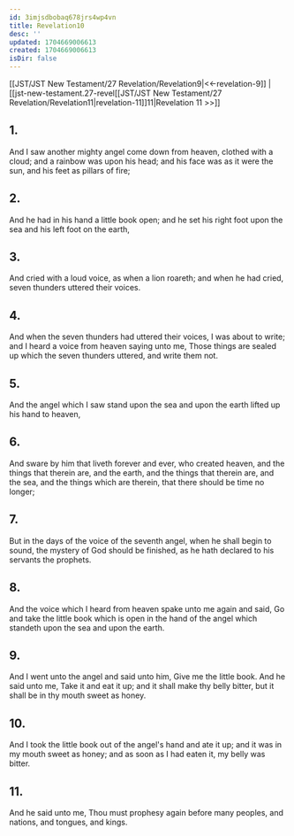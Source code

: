 ```yaml
---
id: 3imjsdbobaq678jrs4wp4vn
title: Revelation10
desc: ''
updated: 1704669006613
created: 1704669006613
isDir: false
---
```

[[JST/JST New Testament/27 Revelation/Revelation9|<<-revelation-9]] | [[jst-new-testament.27-revel[[JST/JST New Testament/27 Revelation/Revelation11|revelation-11]]11|Revelation 11 >>]]
## 1.
And I saw another mighty angel come down from heaven, clothed with a cloud; and a rainbow was upon his head; and his face was as it were the sun, and his feet as pillars of fire;
## 2.
And he had in his hand a little book open; and he set his right foot upon the sea and his left foot on the earth,
## 3.
And cried with a loud voice, as when a lion roareth; and when he had cried, seven thunders uttered their voices.
## 4.
And when the seven thunders had uttered their voices, I was about to write; and I heard a voice from heaven saying unto me, Those things are sealed up which the seven thunders uttered, and write them not.
## 5.
And the angel which I saw stand upon the sea and upon the earth lifted up his hand to heaven,
## 6.
And sware by him that liveth forever and ever, who created heaven, and the things that therein are, and the earth, and the things that therein are, and the sea, and the things which are therein, that there should be time no longer;
## 7.
But in the days of the voice of the seventh angel, when he shall begin to sound, the mystery of God should be finished, as he hath declared to his servants the prophets.
## 8.
And the voice which I heard from heaven spake unto me again and said, Go and take the little book which is open in the hand of the angel which standeth upon the sea and upon the earth.
## 9.
And I went unto the angel and said unto him, Give me the little book. And he said unto me, Take it and eat it up; and it shall make thy belly bitter, but it shall be in thy mouth sweet as honey.
## 10.
And I took the little book out of the angel\'s hand and ate it up; and it was in my mouth sweet as honey; and as soon as I had eaten it, my belly was bitter.
## 11.
And he said unto me, Thou must prophesy again before many peoples, and nations, and tongues, and kings.

